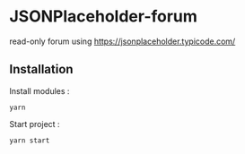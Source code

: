 # JSONPlaceholder-forum

read-only forum using https://jsonplaceholder.typicode.com/

## Installation

Install modules :

```
yarn
```

Start project :

```
yarn start
```
